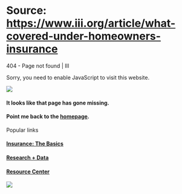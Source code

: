 # Source: https://www.iii.org/article/what-covered-under-homeowners-insurance

404 - Page not found | III

Sorry, you need to enable JavaScript to visit this website.

![](/sites/all/themes/iii_responsive/images/404-mutt.png)

#### It looks like that page has gone missing.

#### Point me back to the [homepage](/).

Popular links

#### [Insurance: The Basics](/insurance-basics)

#### [Research + Data](/research-data)

#### [Resource Center](/resource-center)

 ![](https://px.ads.linkedin.com/collect/?pid=80820&fmt=gif)
